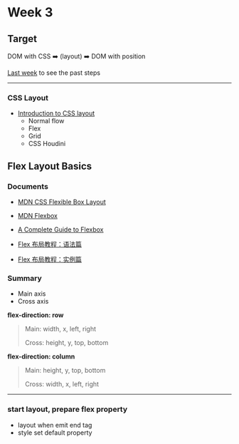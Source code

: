 # Week 3

## Target
DOM with CSS ➡️ (layout) ➡️ DOM with position

[Last week](https://github.com/peixin/geektime-front-end-boot-camp/tree/master/02-how-the-browser-works) to see the past steps

---

### CSS Layout
- [Introduction to CSS layout](https://developer.mozilla.org/en-US/docs/Learn/CSS/CSS_layout/Introduction)
  * Normal flow
  * Flex
  * Grid
  * CSS Houdini
## Flex Layout Basics
### Documents
- [MDN CSS Flexible Box Layout](https://developer.mozilla.org/en-US/docs/Web/CSS/CSS_Flexible_Box_Layout)

- [MDN Flexbox](https://developer.mozilla.org/en-US/docs/Learn/CSS/CSS_layout/Flexbox)

- [A Complete Guide to Flexbox](https://css-tricks.com/snippets/css/a-guide-to-flexbox/)

- [Flex 布局教程：语法篇](http://www.ruanyifeng.com/blog/2015/07/flex-grammar.html)
- [Flex 布局教程：实例篇](https://www.ruanyifeng.com/blog/2015/07/flex-examples.html)

### Summary
- Main axis
- Cross axis

**flex-direction: row**

> Main: width, x, left, right 
> 
> Cross: height, y, top, bottom

**flex-direction: column**

> Main: height, y, top, bottom
>
> Cross: width, x, left, right

---

### start layout, prepare flex property 
- layout when emit end tag
- style set default property
